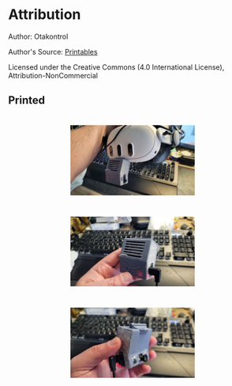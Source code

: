 # Attribution
Author: Otakontrol

Author's Source: [Printables](https://www.printables.com/model/913953-v2-project-babble-snap-in-case-for-meta-quest-3/files)

Licensed under the Creative Commons (4.0 International License), Attribution-NonCommercial 


## Printed

<div style="text-align: center;">
  <img src="./images/photo_2024-06-16_11-30-09.webp" alt="In use" style="width: 50%; margin: 20px;">
  <img src="./images/photo_2024-06-16_11-30-09-2.webp" alt="In use" style="width: 50%; margin: 20px;">
  <img src="./images/photo_2024-06-16_11-30-09-3.webp" alt="In use" style="width: 50%; margin: 20px;">
</div>
